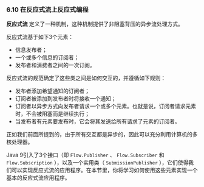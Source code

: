 ### 6.10 在反应式流上反应式编程

**反应式流** 定义了一种机制，这种机制提供了非阻塞背压的异步流处理方式。

反应式流基于如下3个元素：

+ 信息发布者；
+ 一个或多个信息的订阅者；
+ 发布者和消费者之间的一次订阅。

反应式流的规范确定了这些类之间是如何交互的，并遵循如下规则：

+ 发布者添加希望通知的订阅者；
+ 订阅者被添加到发布者时将接收一个通知；
+ 订阅者以异步方式向发布者请求一个或多个元素。也就是说，订阅者请求元素时，不会被阻塞而是继续执行；
+ 当发布者有元素要发布时，它会将其发送给所有请求了元素的订阅者。

正如我们前面所提到的，由于所有交互都是异步的，因此可以充分利用计算机的多核处理器。

Java 9引入了3个接口（即 `Flow.Publisher` 、 `Flow.Subscriber` 和 `Flow.Subscription` ），以及一个实用类（ `SubmissionPublisher` ），它们使得我们可以实现反应式流的应用程序。在本节里，你将学习如何使用这些元素实现一个基本的反应式流应用程序。

